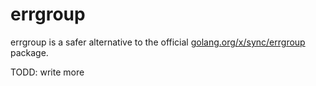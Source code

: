 # errgroup

errgroup is a safer alternative to the official [golang.org/x/sync/errgroup](https://pkg.go.dev/golang.org/x/sync/errgroup) package.

TODD: write more
